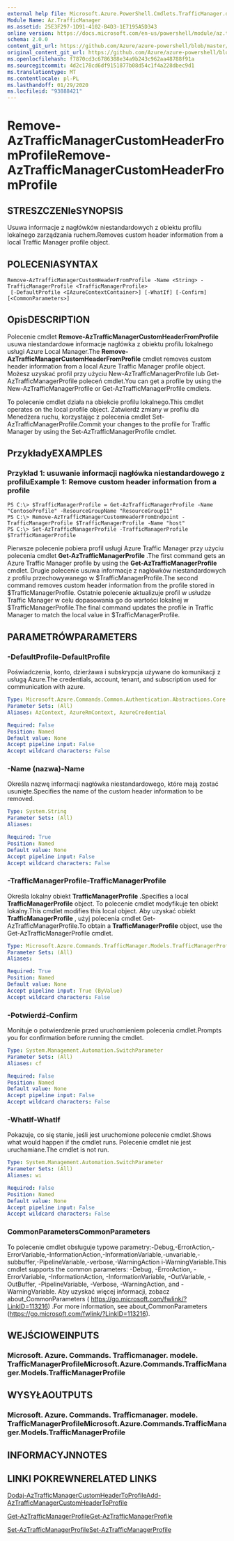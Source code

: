 ```yaml
---
external help file: Microsoft.Azure.PowerShell.Cmdlets.TrafficManager.dll-Help.xml
Module Name: Az.TrafficManager
ms.assetid: 25E3F297-1D91-4102-B4D3-1E7195A5D343
online version: https://docs.microsoft.com/en-us/powershell/module/az.trafficmanager/remove-aztrafficmanagercustomheaderfromprofile
schema: 2.0.0
content_git_url: https://github.com/Azure/azure-powershell/blob/master/src/TrafficManager/TrafficManager/help/Remove-AzTrafficManagerCustomHeaderFromProfile.md
original_content_git_url: https://github.com/Azure/azure-powershell/blob/master/src/TrafficManager/TrafficManager/help/Remove-AzTrafficManagerCustomHeaderFromProfile.md
ms.openlocfilehash: f7870cd3c6786388e34a9b243c962aa48788f91a
ms.sourcegitcommit: 4d2c178cd6df9151877b08d54c1f4a228dbec9d1
ms.translationtype: MT
ms.contentlocale: pl-PL
ms.lasthandoff: 01/29/2020
ms.locfileid: "93888421"
---
```

# <span data-ttu-id="0e000-101">Remove-AzTrafficManagerCustomHeaderFromProfile</span><span class="sxs-lookup"><span data-stu-id="0e000-101">Remove-AzTrafficManagerCustomHeaderFromProfile</span></span>

## <span data-ttu-id="0e000-102">STRESZCZENIe</span><span class="sxs-lookup"><span data-stu-id="0e000-102">SYNOPSIS</span></span>
<span data-ttu-id="0e000-103">Usuwa informacje z nagłówków niestandardowych z obiektu profilu lokalnego zarządzania ruchem.</span><span class="sxs-lookup"><span data-stu-id="0e000-103">Removes custom header information from a local Traffic Manager profile object.</span></span>

## <span data-ttu-id="0e000-104">POLECENIA</span><span class="sxs-lookup"><span data-stu-id="0e000-104">SYNTAX</span></span>

```
Remove-AzTrafficManagerCustomHeaderFromProfile -Name <String> -TrafficManagerProfile <TrafficManagerProfile>
 [-DefaultProfile <IAzureContextContainer>] [-WhatIf] [-Confirm] [<CommonParameters>]
```

## <span data-ttu-id="0e000-105">Opis</span><span class="sxs-lookup"><span data-stu-id="0e000-105">DESCRIPTION</span></span>
<span data-ttu-id="0e000-106">Polecenie cmdlet **Remove-AzTrafficManagerCustomHeaderFromProfile** usuwa niestandardowe informacje nagłówka z obiektu profilu lokalnego usługi Azure Local Manager.</span><span class="sxs-lookup"><span data-stu-id="0e000-106">The **Remove-AzTrafficManagerCustomHeaderFromProfile** cmdlet removes custom header information from a local Azure Traffic Manager profile object.</span></span>
<span data-ttu-id="0e000-107">Możesz uzyskać profil przy użyciu New-AzTrafficManagerProfile lub Get-AzTrafficManagerProfile poleceń cmdlet.</span><span class="sxs-lookup"><span data-stu-id="0e000-107">You can get a profile by using the New-AzTrafficManagerProfile or Get-AzTrafficManagerProfile cmdlets.</span></span>

<span data-ttu-id="0e000-108">To polecenie cmdlet działa na obiekcie profilu lokalnego.</span><span class="sxs-lookup"><span data-stu-id="0e000-108">This cmdlet operates on the local profile object.</span></span>
<span data-ttu-id="0e000-109">Zatwierdź zmiany w profilu dla Menedżera ruchu, korzystając z polecenia cmdlet Set-AzTrafficManagerProfile.</span><span class="sxs-lookup"><span data-stu-id="0e000-109">Commit your changes to the profile for Traffic Manager by using the Set-AzTrafficManagerProfile cmdlet.</span></span>

## <span data-ttu-id="0e000-110">Przykłady</span><span class="sxs-lookup"><span data-stu-id="0e000-110">EXAMPLES</span></span>

### <span data-ttu-id="0e000-111">Przykład 1: usuwanie informacji nagłówka niestandardowego z profilu</span><span class="sxs-lookup"><span data-stu-id="0e000-111">Example 1: Remove custom header information from a profile</span></span>
```
PS C:\> $TrafficManagerProfile = Get-AzTrafficManagerProfile -Name "ContosoProfile" -ResourceGroupName "ResourceGroup11"
PS C:\> Remove-AzTrafficManagerCustomHeaderFromEndpoint -TrafficManagerProfile $TrafficManagerProfile -Name "host"
PS C:\> Set-AzTrafficManagerProfile -TrafficManagerProfile $TrafficManagerProfile
```

<span data-ttu-id="0e000-112">Pierwsze polecenie pobiera profil usługi Azure Traffic Manager przy użyciu polecenia cmdlet **Get-AzTrafficManagerProfile** .</span><span class="sxs-lookup"><span data-stu-id="0e000-112">The first command gets an Azure Traffic Manager profile by using the **Get-AzTrafficManagerProfile** cmdlet.</span></span>
<span data-ttu-id="0e000-113">Drugie polecenie usuwa informacje z nagłówków niestandardowych z profilu przechowywanego w $TrafficManagerProfile.</span><span class="sxs-lookup"><span data-stu-id="0e000-113">The second command removes custom header information from the profile stored in $TrafficManagerProfile.</span></span>
<span data-ttu-id="0e000-114">Ostatnie polecenie aktualizuje profil w usłudze Traffic Manager w celu dopasowania go do wartości lokalnej w $TrafficManagerProfile.</span><span class="sxs-lookup"><span data-stu-id="0e000-114">The final command updates the profile in Traffic Manager to match the local value in $TrafficManagerProfile.</span></span>

## <span data-ttu-id="0e000-115">PARAMETRÓW</span><span class="sxs-lookup"><span data-stu-id="0e000-115">PARAMETERS</span></span>

### <span data-ttu-id="0e000-116">-DefaultProfile</span><span class="sxs-lookup"><span data-stu-id="0e000-116">-DefaultProfile</span></span>
<span data-ttu-id="0e000-117">Poświadczenia, konto, dzierżawa i subskrypcja używane do komunikacji z usługą Azure.</span><span class="sxs-lookup"><span data-stu-id="0e000-117">The credentials, account, tenant, and subscription used for communication with azure.</span></span>

```yaml
Type: Microsoft.Azure.Commands.Common.Authentication.Abstractions.Core.IAzureContextContainer
Parameter Sets: (All)
Aliases: AzContext, AzureRmContext, AzureCredential

Required: False
Position: Named
Default value: None
Accept pipeline input: False
Accept wildcard characters: False
```

### <span data-ttu-id="0e000-118">-Name (nazwa)</span><span class="sxs-lookup"><span data-stu-id="0e000-118">-Name</span></span>
<span data-ttu-id="0e000-119">Określa nazwę informacji nagłówka niestandardowego, które mają zostać usunięte.</span><span class="sxs-lookup"><span data-stu-id="0e000-119">Specifies the name of the custom header information to be removed.</span></span>

```yaml
Type: System.String
Parameter Sets: (All)
Aliases:

Required: True
Position: Named
Default value: None
Accept pipeline input: False
Accept wildcard characters: False
```

### <span data-ttu-id="0e000-120">-TrafficManagerProfile</span><span class="sxs-lookup"><span data-stu-id="0e000-120">-TrafficManagerProfile</span></span>
<span data-ttu-id="0e000-121">Określa lokalny obiekt **TrafficManagerProfile** .</span><span class="sxs-lookup"><span data-stu-id="0e000-121">Specifies a local **TrafficManagerProfile** object.</span></span>
<span data-ttu-id="0e000-122">To polecenie cmdlet modyfikuje ten obiekt lokalny.</span><span class="sxs-lookup"><span data-stu-id="0e000-122">This cmdlet modifies this local object.</span></span>
<span data-ttu-id="0e000-123">Aby uzyskać obiekt **TrafficManagerProfile** , użyj polecenia cmdlet Get-AzTrafficManagerProfile.</span><span class="sxs-lookup"><span data-stu-id="0e000-123">To obtain a **TrafficManagerProfile** object, use the Get-AzTrafficManagerProfile cmdlet.</span></span>

```yaml
Type: Microsoft.Azure.Commands.TrafficManager.Models.TrafficManagerProfile
Parameter Sets: (All)
Aliases:

Required: True
Position: Named
Default value: None
Accept pipeline input: True (ByValue)
Accept wildcard characters: False
```

### <span data-ttu-id="0e000-124">-Potwierdź</span><span class="sxs-lookup"><span data-stu-id="0e000-124">-Confirm</span></span>
<span data-ttu-id="0e000-125">Monituje o potwierdzenie przed uruchomieniem polecenia cmdlet.</span><span class="sxs-lookup"><span data-stu-id="0e000-125">Prompts you for confirmation before running the cmdlet.</span></span>

```yaml
Type: System.Management.Automation.SwitchParameter
Parameter Sets: (All)
Aliases: cf

Required: False
Position: Named
Default value: None
Accept pipeline input: False
Accept wildcard characters: False
```

### <span data-ttu-id="0e000-126">-WhatIf</span><span class="sxs-lookup"><span data-stu-id="0e000-126">-WhatIf</span></span>
<span data-ttu-id="0e000-127">Pokazuje, co się stanie, jeśli jest uruchomione polecenie cmdlet.</span><span class="sxs-lookup"><span data-stu-id="0e000-127">Shows what would happen if the cmdlet runs.</span></span> <span data-ttu-id="0e000-128">Polecenie cmdlet nie jest uruchamiane.</span><span class="sxs-lookup"><span data-stu-id="0e000-128">The cmdlet is not run.</span></span>

```yaml
Type: System.Management.Automation.SwitchParameter
Parameter Sets: (All)
Aliases: wi

Required: False
Position: Named
Default value: None
Accept pipeline input: False
Accept wildcard characters: False
```

### <span data-ttu-id="0e000-129">CommonParameters</span><span class="sxs-lookup"><span data-stu-id="0e000-129">CommonParameters</span></span>
<span data-ttu-id="0e000-130">To polecenie cmdlet obsługuje typowe parametry:-Debug,-ErrorAction,-ErrorVariable,-InformationAction,-InformationVariable,-unvariable,-subbuffer,-PipelineVariable,-verbose,-WarningAction i-WarningVariable.</span><span class="sxs-lookup"><span data-stu-id="0e000-130">This cmdlet supports the common parameters: -Debug, -ErrorAction, -ErrorVariable, -InformationAction, -InformationVariable, -OutVariable, -OutBuffer, -PipelineVariable, -Verbose, -WarningAction, and -WarningVariable.</span></span> <span data-ttu-id="0e000-131">Aby uzyskać więcej informacji, zobacz about_CommonParameters ( https://go.microsoft.com/fwlink/?LinkID=113216) .</span><span class="sxs-lookup"><span data-stu-id="0e000-131">For more information, see about_CommonParameters (https://go.microsoft.com/fwlink/?LinkID=113216).</span></span>

## <span data-ttu-id="0e000-132">WEJŚCIOWE</span><span class="sxs-lookup"><span data-stu-id="0e000-132">INPUTS</span></span>

### <span data-ttu-id="0e000-133">Microsoft. Azure. Commands. Trafficmanager. modele. TrafficManagerProfile</span><span class="sxs-lookup"><span data-stu-id="0e000-133">Microsoft.Azure.Commands.TrafficManager.Models.TrafficManagerProfile</span></span>

## <span data-ttu-id="0e000-134">WYSYŁA</span><span class="sxs-lookup"><span data-stu-id="0e000-134">OUTPUTS</span></span>

### <span data-ttu-id="0e000-135">Microsoft. Azure. Commands. Trafficmanager. modele. TrafficManagerProfile</span><span class="sxs-lookup"><span data-stu-id="0e000-135">Microsoft.Azure.Commands.TrafficManager.Models.TrafficManagerProfile</span></span>

## <span data-ttu-id="0e000-136">INFORMACYJN</span><span class="sxs-lookup"><span data-stu-id="0e000-136">NOTES</span></span>

## <span data-ttu-id="0e000-137">LINKI POKREWNE</span><span class="sxs-lookup"><span data-stu-id="0e000-137">RELATED LINKS</span></span>

[<span data-ttu-id="0e000-138">Dodaj-AzTrafficManagerCustomHeaderToProfile</span><span class="sxs-lookup"><span data-stu-id="0e000-138">Add-AzTrafficManagerCustomHeaderToProfile</span></span>](./Add-AzTrafficManagerCustomHeaderToProfile.md)

[<span data-ttu-id="0e000-139">Get-AzTrafficManagerProfile</span><span class="sxs-lookup"><span data-stu-id="0e000-139">Get-AzTrafficManagerProfile</span></span>](./Get-AzTrafficManagerProfile.md)

[<span data-ttu-id="0e000-140">Set-AzTrafficManagerProfile</span><span class="sxs-lookup"><span data-stu-id="0e000-140">Set-AzTrafficManagerProfile</span></span>](./Set-AzTrafficManagerProfile.md)
